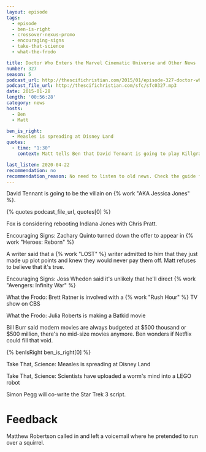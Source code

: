```yaml
---
layout: episode
tags:
  - episode
  - ben-is-right
  - crossover-nexus-promo
  - encouraging-signs
  - take-that-science
  - what-the-frodo

title: Doctor Who Enters the Marvel Cinematic Universe and Other News
number: 327
season: 5
podcast_url: http://thescifichristian.com/2015/01/episode-327-doctor-who-enters-the-marvel-cinematic-universe-and-other-news/
podcast_file_url: http://thescifichristian.com/sfc/sfc0327.mp3
date: 2015-01-28
length: '00:56:28'
category: news
hosts:
  - Ben
  - Matt

ben_is_right:
  - Measles is spreading at Disney Land
quotes:
  - time: "1:30"
    context: Matt tells Ben that David Tennant is going to play Killgrave, The Purple Man

last_listen: 2020-04-22
recommendation: no
recommendation_reason: No need to listen to old news. Check the guide for what's interesting in hindsight.
---
```

David Tennant is going to be the villain on {% work "AKA Jessica Jones" %}.

{% quotes podcast_file_url, quotes[0] %}

Fox is considering rebooting Indiana Jones with Chris Pratt.

Encouraging Signs: Zachary Quinto turned down the offer to appear in {% work "Heroes: Reborn" %}

A writer said that a {% work "LOST" %} writer admitted to him that they just made up plot points and knew they would never pay them off. Matt refuses to believe that it's true.

Encouraging Signs: Joss Whedon said it's unlikely that he'll direct {% work "Avengers: Infinity War" %}

What the Frodo: Brett Ratner is involved with a {% work "Rush Hour" %} TV show on CBS

What the Frodo: Julia Roberts is making a Batkid movie

Bill Burr said modern movies are always budgeted at $500 thousand or $500 million, there's no mid-size movies anymore. Ben wonders if Netflix could fill that void.

{% benIsRight ben_is_right[0] %}

Take That, Science: Measles is spreading at Disney Land

Take That, Science: Scientists have uploaded a worm's mind into a LEGO robot

Simon Pegg will co-write the Star Trek 3 script.

# Feedback

Matthew Robertson called in and left a voicemail where he pretended to run over a squirrel.